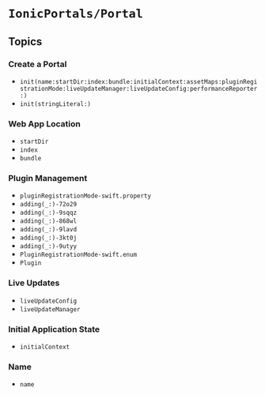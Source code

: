 # ``IonicPortals/Portal``

## Topics

### Create a Portal

- ``init(name:startDir:index:bundle:initialContext:assetMaps:pluginRegistrationMode:liveUpdateManager:liveUpdateConfig:performanceReporter:)``
- ``init(stringLiteral:)``

### Web App Location 

- ``startDir``
- ``index``
- ``bundle``

### Plugin Management

- ``pluginRegistrationMode-swift.property``
- ``adding(_:)-72o29``
- ``adding(_:)-9sqqz``
- ``adding(_:)-868wl``
- ``adding(_:)-9lavd``
- ``adding(_:)-3kt0j``
- ``adding(_:)-9utyy``
- ``PluginRegistrationMode-swift.enum``
- ``Plugin``

### Live Updates

- ``liveUpdateConfig``
- ``liveUpdateManager``

### Initial Application State

- ``initialContext``

### Name

- ``name``
